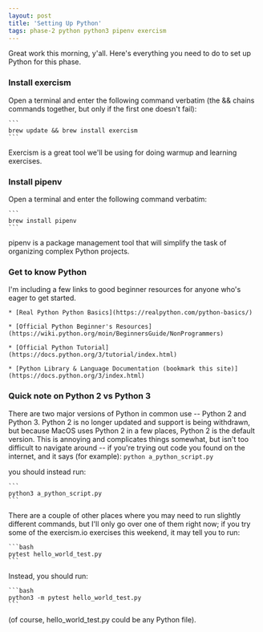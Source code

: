 ```yaml
---
layout: post
title: 'Setting Up Python'
tags: phase-2 python python3 pipenv exercism
---
```


Great work this morning, y'all. Here's everything you need to do to set up Python for this phase.

### Install exercism
Open a terminal and enter the following command verbatim (the && chains commands together, but only if the first one doesn't fail):
	
	```
	brew update && brew install exercism
	```

Exercism is a great tool we'll be using for doing warmup and learning exercises.

### Install pipenv
Open a terminal and enter the following command verbatim:
	
	```
	brew install pipenv
	```

pipenv is a package management tool that will simplify the task of organizing complex Python projects.

### Get to know Python
I'm including a few links to good beginner resources for anyone who's eager to get started.
	
	* [Real Python Python Basics](https://realpython.com/python-basics/)
	
	* [Official Python Beginner's Resources](https://wiki.python.org/moin/BeginnersGuide/NonProgrammers)
	
	* [Official Python Tutorial](https://docs.python.org/3/tutorial/index.html)
	
	* [Python Library & Language Documentation (bookmark this site)](https://docs.python.org/3/index.html)


### Quick note on Python 2 vs Python 3
There are two major versions of Python in common use -- Python 2 and Python 3. Python 2 is no longer updated and support is being withdrawn, but because MacOS uses Python 2 in a few places, Python 2 is the default version. This is annoying and complicates things somewhat, but isn't too difficult to navigate around -- if you're trying out code you found on the internet, and it says (for example):
	```
	python a_python_script.py
	```

you should instead run:

	```
	python3 a_python_script.py
	```

There are a couple of other places where you may need to run slightly different commands, but I'll only go over one of them right now; if you try some of the exercism.io exercises this weekend,
it may tell you to run:

	```bash
	pytest hello_world_test.py
	```

Instead, you should run:

	```bash
	python3 -m pytest hello_world_test.py
	```

(of course, hello_world_test.py could be any Python file).
